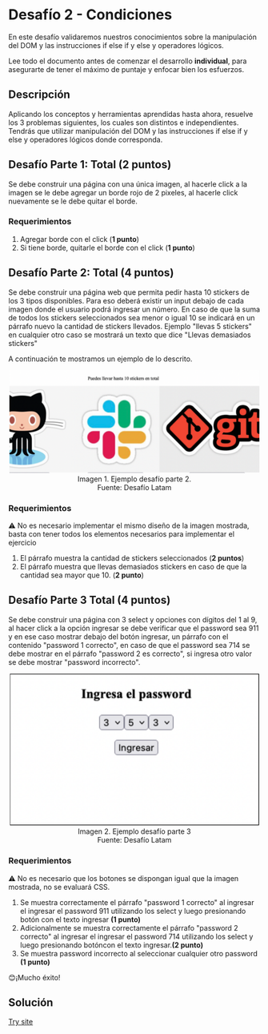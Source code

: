 # Desafío 2 - Condiciones

En este desafío validaremos nuestros conocimientos sobre la manipulación del DOM y las instrucciones if else if y else y operadores lógicos.

Lee todo el documento antes de comenzar el desarrollo __individual__, para asegurarte de tener el máximo de puntaje y enfocar bien los esfuerzos.

## Descripción

Aplicando los conceptos y herramientas aprendidas hasta ahora, resuelve los 3 problemas siguientes, los cuales son distintos e independientes. Tendrás que utilizar manipulación del DOM y las instrucciones if else if y else y operadores lógicos donde corresponda.

## Desafío Parte 1: Total (2 puntos)

Se debe construir una página con una única imagen, al hacerle click a la imagen se le debe agregar un borde rojo de 2 pixeles, al hacerle click nuevamente se le debe quitar el borde.

### Requerimientos

1. Agregar borde con el click (__1 punto__)
2. Si tiene borde, quitarle el borde con el click (__1 punto__)

## Desafío Parte 2: Total (4 puntos)

Se debe construir una página web que permita pedir hasta 10 stickers de los 3 tipos disponibles. Para eso deberá existir un input debajo de cada imagen donde el usuario podrá ingresar un número. En caso de que la suma de todos los stickers seleccionados sea menor o igual 10 se indicará en un párrafo nuevo la cantidad de stickers llevados. Ejemplo "llevas 5 stickers" en cualquier otro caso se mostrará un texto que dice "Llevas demasiados stickers"

A continuación te mostramos un ejemplo de lo descrito.

<p align="center">
  <img src="https://github.com/Felipe-M-dev/JS-Challenge-02/blob/main/00.png?raw=true?raw=true" alt="Imagen 00" style="width: 500px;"><br>
Imagen 1. Ejemplo desafío parte 2.<br>
Fuente: Desafío Latam
</p>

### Requerimientos

⚠️ No es necesario implementar el mismo diseño de la imagen mostrada, basta con tener todos los elementos necesarios para implementar el ejercicio

1. El párrafo muestra la cantidad de stickers seleccionados (__2 puntos__)
2. El párrafo muestra que llevas demasiados stickers en caso de que la cantidad sea mayor que 10. (__2 punto__)

## Desafío Parte 3 Total (4 puntos)

Se debe construir una página con 3 select y opciones con dígitos del 1 al 9, al hacer click a la opción ingresar se debe verificar que el password sea 911 y en ese caso mostrar debajo del botón ingresar, un párrafo con el contenido "password 1 correcto", en caso de que el password sea 714 se debe mostrar en el párrafo "password 2 es correcto", si ingresa otro valor se debe mostrar "password incorrecto".

<p align="center">
  <img src="https://github.com/Felipe-M-dev/JS-Challenge-02/blob/main/01.png?raw=true?raw=true" alt="Imagen 01" style="width: 500px;"><br>
Imagen 2. Ejemplo desafío parte 3<br>
Fuente: Desafío Latam
</p>

### Requerimientos

⚠️ No es necesario que los botones se dispongan igual que la imagen mostrada, no se evaluará CSS.

1. Se muestra correctamente el párrafo "password 1 correcto" al ingresar el ingresar el password 911 utilizando los select y luego presionando botón con el texto ingresar __(1 punto)__
2. Adicionalmente se muestra correctamente el párrafo "password 2 correcto" al ingresar el ingresar el password 714 utilizando los select y luego presionando botóncon el texto ingresar.__(2 punto)__
3. Se muestra password incorrecto al seleccionar cualquier otro password __(1 punto)__

😊¡Mucho éxito!

## Solución

[Try site](https://felipe-m-dev.github.io/JS-Challenge-02/)
